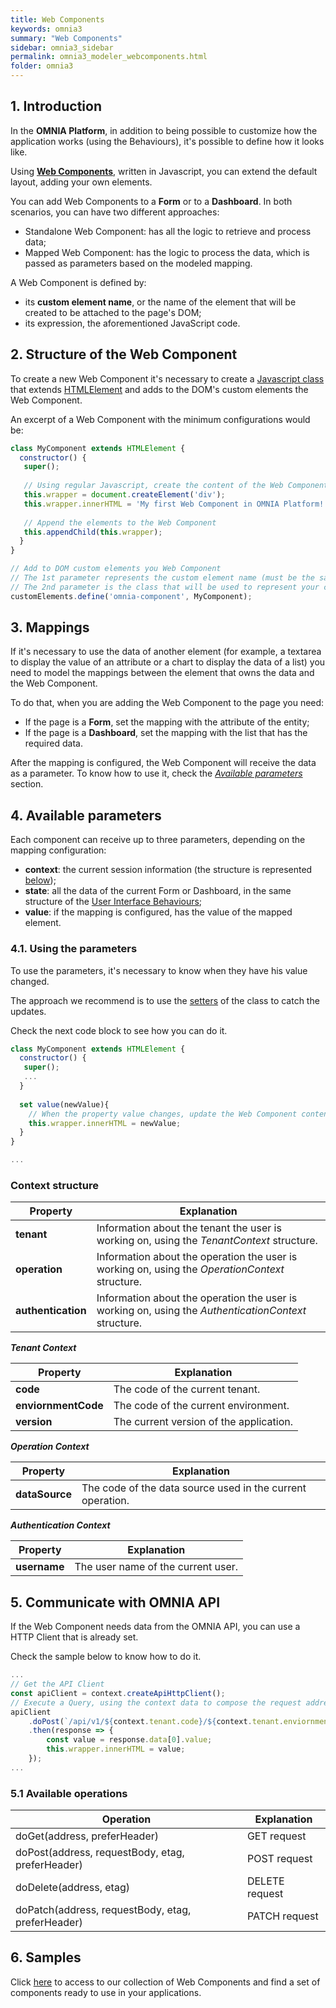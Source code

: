 ```yaml
---
title: Web Components
keywords: omnia3
summary: "Web Components"
sidebar: omnia3_sidebar
permalink: omnia3_modeler_webcomponents.html
folder: omnia3
---
```


## 1. Introduction
In the **OMNIA Platform**, in addition to being possible to customize how the application works (using the Behaviours), it's possible to define how it looks like.

Using [**Web Components**](https://developer.mozilla.org/en-US/docs/Web/Web_Components), written in Javascript, you can extend the default layout, adding your own elements.

You can add Web Components to a **Form** or to a **Dashboard**.
In both scenarios, you can have two different approaches:
* Standalone Web Component: has all the logic to retrieve and process data;
* Mapped Web Component: has the logic to process the data, which is passed as parameters based on the modeled mapping.

A Web Component is defined by:
* its **custom element name**, or the name of the element that will be created to be attached to the page's DOM;
* its expression, the aforementioned JavaScript code.

## 2. Structure of the Web Component
To create a new Web Component it's necessary to create a [Javascript class](https://developer.mozilla.org/pt-PT/docs/Web/JavaScript/Reference/Classes) that extends [HTMLElement](https://developer.mozilla.org/en-US/docs/Web/API/HTMLElement) and adds to the DOM's custom elements the Web Component.

An excerpt of a Web Component with the minimum configurations would be:

```javascript
class MyComponent extends HTMLElement {  
  constructor() {
   super();
   
   // Using regular Javascript, create the content of the Web Component
   this.wrapper = document.createElement('div');
   this.wrapper.innerHTML = 'My first Web Component in OMNIA Platform!';
   
   // Append the elements to the Web Component
   this.appendChild(this.wrapper);
  }
}

// Add to DOM custom elements you Web Component
// The 1st parameter represents the custom element name (must be the same you write when you add the Web Component to the model)
// The 2nd parameter is the class that will be used to represent your component (the class created in this code block)
customElements.define('omnia-component', MyComponent);
```

## 3. Mappings
If it's necessary to use the data of another element (for example, a textarea to display the value of an attribute or a chart to display the data of a list) you need to model the mappings between the element that owns the data and the Web Component.

To do that, when you are adding the Web Component to the page you need:
* If the page is a **Form**, set the mapping with the attribute of the entity;
* If the page is a **Dashboard**, set the mapping with the list that has the required data.

After the mapping is configured, the Web Component will receive the data as a parameter. To know how to use it, check the [_Available parameters_](#4-available-parameters) section.

## 4. Available parameters
Each component can receive up to three parameters, depending on the mapping configuration:
* **context**: the current session information (the structure is represented [below](#context-structure));
* **state**: all the data of the current Form or Dashboard, in the same structure of the [User Interface Behaviours](omnia3_modeler_uibehaviours.html#4-structure-of-the-class);
* **value**: if the mapping is configured, has the value of the mapped element.

### 4.1. Using the parameters
To use the parameters, it's necessary to know when they have his value changed.

The approach we recommend is to use the [setters](https://developer.mozilla.org/en-US/docs/Web/JavaScript/Reference/Functions/set) of the class to catch the updates.

Check the next code block to see how you can do it.

```javascript
class MyComponent extends HTMLElement {  
  constructor() {
   super();
   ...
  }
  
  set value(newValue){
    // When the property value changes, update the Web Component content
    this.wrapper.innerHTML = newValue;
  }
}

...
```

### Context structure

Property | Explanation|
---------|------------|
 **tenant** | Information about the tenant the user is working on, using the _TenantContext_ structure.
 **operation** | Information about the operation the user is working on, using the _OperationContext_ structure.
 **authentication** | Information about the operation the user is working on, using the _AuthenticationContext_ structure.


 __*Tenant Context*__

Property | Explanation|
---------|------------|
 **code** | The code of the current tenant.
 **enviornmentCode** | The code of the current environment.
 **version** | The current version of the application.


 __*Operation Context*__

Property | Explanation|
---------|------------|
 **dataSource** | The code of the data source used in the current operation.


 __*Authentication Context*__

Property | Explanation|
---------|------------|
 **username** | The user name of the current user.


## 5. Communicate with OMNIA API
If the Web Component needs data from the OMNIA API, you can use a HTTP Client that is already set.

Check the sample below to know how to do it.
```javascript
...
// Get the API Client
const apiClient = context.createApiHttpClient();
// Execute a Query, using the context data to compose the request address
apiClient
    .doPost(`/api/v1/${context.tenant.code}/${context.tenant.enviornmentCode}/application/Queries/MyQuery/Default`, {})
    .then(response => {
        const value = response.data[0].value;
        this.wrapper.innerHTML = value;
    });
...
```

### 5.1 Available operations

Operation | Explanation|
---------|------------|
doGet(address, preferHeader) | GET request
doPost(address, requestBody, etag, preferHeader) | POST request
doDelete(address, etag) | DELETE request
doPatch(address, requestBody, etag, preferHeader) | PATCH request 

## 6. Samples
Click [here](https://numbersbelieve.github.io/omnia3-samples/) to access to our collection of Web Components and find a set of components ready to use in your applications.
